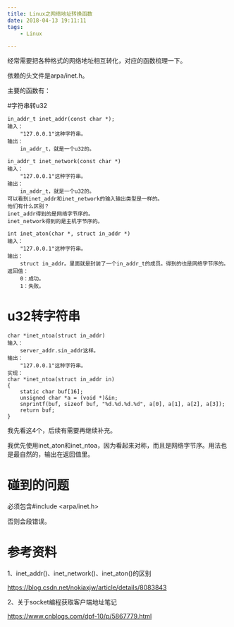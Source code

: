 ```yaml
---
title: Linux之网络地址转换函数
date: 2018-04-13 19:11:11
tags:
	- Linux

---
```




经常需要把各种格式的网络地址相互转化，对应的函数梳理一下。

依赖的头文件是arpa/inet.h。

主要的函数有：

#字符串转u32

```
in_addr_t inet_addr(const char *);
输入：
	"127.0.0.1"这种字符串。
输出：
	in_addr_t，就是一个u32的。
```

```
in_addr_t inet_network(const char *)
输入：
	"127.0.0.1"这种字符串。
输出：
	in_addr_t，就是一个u32的。
可以看到inet_addr和inet_network的输入输出类型是一样的。
他们有什么区别？
inet_addr得到的是网络字节序的。
inet_network得到的是主机字节序的。
```

```
int inet_aton(char *, struct in_addr *)
输入：
	"127.0.0.1"这种字符串。
输出：
	struct in_addr。里面就是封装了一个in_addr_t的成员。得到的也是网络字节序的。
返回值：
	0：成功。
	1：失败。
```

# u32转字符串

```
char *inet_ntoa(struct in_addr)
输入：
	server_addr.sin_addr这样。
输出：
	"127.0.0.1"这种字符串。
实现：
char *inet_ntoa(struct in_addr in)
{
	static char buf[16];
	unsigned char *a = (void *)&in;
	snprintf(buf, sizeof buf, "%d.%d.%d.%d", a[0], a[1], a[2], a[3]);
	return buf;
}
```

我先看这4个，后续有需要再继续补充。



我优先使用inet_aton和inet_ntoa，因为看起来对称，而且是网络字节序。用法也是最自然的，输出在返回值里。



# 碰到的问题

必须包含#include <arpa/inet.h>

否则会段错误。



# 参考资料

1、inet_addr()、inet_network()、inet_aton()的区别

https://blog.csdn.net/nokiaxjw/article/details/8083843

2、关于socket编程获取客户端地址笔记

https://www.cnblogs.com/dpf-10/p/5867779.html
